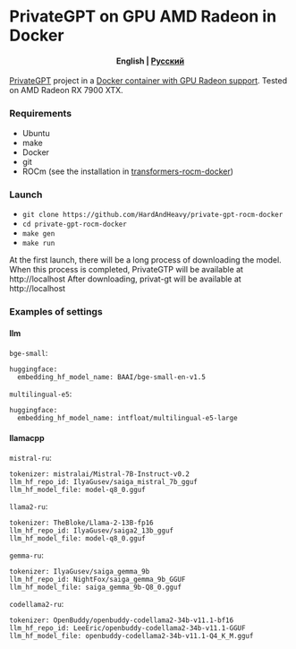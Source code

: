 # PrivateGPT on GPU AMD Radeon in Docker

<h4 align="center">
    <p>
        <b>English</b> |
        <a href="https://github.com/HardAndHeavy/private-gpt-rocm-docker/blob/main/README_ru.md">Русский</a>
    </p>
</h4>

[PrivateGPT](https://github.com/zylon-ai/private-gpt) project in a [Docker container with GPU Radeon support](https://hub.docker.com/repository/docker/hardandheavy/private-gpt-rocm/general). Tested on AMD Radeon RX 7900 XTX.

### Requirements
- Ubuntu
- make
- Docker
- git
- ROCm (see the installation in [transformers-rocm-docker](https://github.com/HardAndHeavy/transformers-rocm-docker?tab=readme-ov-file#install-rocm))

### Launch
- `git clone https://github.com/HardAndHeavy/private-gpt-rocm-docker`
- `cd private-gpt-rocm-docker`
- `make gen`
- `make run`

At the first launch, there will be a long process of downloading the model. When this process is completed, PrivateGTP will be available at http://localhost
After downloading, privat-gt will be available at http://localhost

### Examples of settings
#### llm
`bge-small`:
```
huggingface:
  embedding_hf_model_name: BAAI/bge-small-en-v1.5
```
`multilingual-e5`:
```
huggingface:
  embedding_hf_model_name: intfloat/multilingual-e5-large
```
#### llamacpp
`mistral-ru`:
```
tokenizer: mistralai/Mistral-7B-Instruct-v0.2
llm_hf_repo_id: IlyaGusev/saiga_mistral_7b_gguf
llm_hf_model_file: model-q8_0.gguf
```
`llama2-ru`:
```
tokenizer: TheBloke/Llama-2-13B-fp16
llm_hf_repo_id: IlyaGusev/saiga2_13b_gguf
llm_hf_model_file: model-q8_0.gguf
```
`gemma-ru`:
```
tokenizer: IlyaGusev/saiga_gemma_9b
llm_hf_repo_id: NightFox/saiga_gemma_9b_GGUF
llm_hf_model_file: saiga_gemma_9b-Q8_0.gguf
```
`codellama2-ru`:
```
tokenizer: OpenBuddy/openbuddy-codellama2-34b-v11.1-bf16
llm_hf_repo_id: LeeEric/openbuddy-codellama2-34b-v11.1-GGUF
llm_hf_model_file: openbuddy-codellama2-34b-v11.1-Q4_K_M.gguf
```
